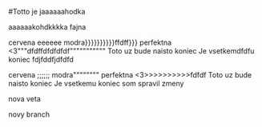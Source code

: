 #Totto je jaaaaaahodka

aaaaaakohdkkkka
  fajna

  cervena eeeeee
  modra}}}}}}}}}}ffdff}}}
  perfektna <3"""dfdffdfdfdfdf"""""""""""
  Toto uz bude naisto koniec
  Je vsetkemdfdfu koniec
fdjfddfjdfdfd

  cervena ;;;;;;
  modra""""""""
  perfektna <3>>>>>>>>>>fdfdf
  Toto uz bude naisto koniec
  Je vsetkemu koniec
som spravil zmeny

nova veta

novy branch

